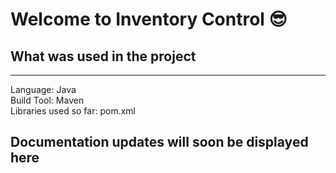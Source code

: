 # Welcome to Inventory Control 😎

## What was used in the project 
<hr>
Language: Java <br>
Build Tool: Maven <br>
Libraries used so far: pom.xml

## Documentation updates will soon be displayed here
